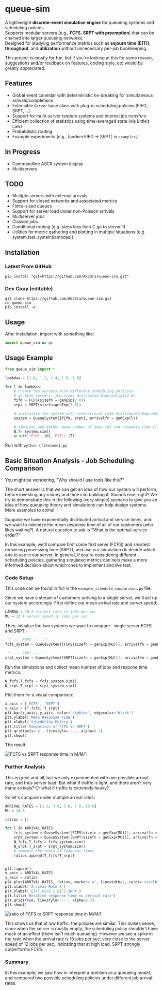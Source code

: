 # queue-sim

A lightweight **discrete-event simulation engine** for queueing systems and scheduling policies.  
Supports modular servers (e.g., **FCFS**, **SRPT with preemption**) that can be chained into larger queueing networks.  
Designed for studying performance metrics such as **sojourn time (E[T])**, **throughput**, and **utilization** without unnecessary per-job bookkeeping.

This project is mostly for fun, but if you're looking at this for some reason, suggestions and/or feedback on features, coding style, etc would be greatly appreciated.

## Features
- Global event calendar with deterministic tie-breaking for simultaneous arrivals/completions  
- Extensible `Server` base class with plug-in scheduling policies (FIFO, SRPT, …)  
- Support for multi-server tandem systems and internal job transfers  
- Efficient collection of statistics using time-averaged state (via Little’s Law)
- Probabilistic routing
- Example experiments (e.g., tandem FIFO → SRPT) in `examples/`

## In Progress
- Commandline ASCII system display
- Multiservers

## TODO
- Multiple servers with external arrivals
- Support for closed networks and associated metrics
- Finite-sized queues
- Support for server load under non-Poisson arrivals
- Multiserver jobs
- Classed jobs
- Conditional routing (e.g. sizes less than C go to server 1)
- Utilities for metric gathering and plotting in multiple situations (e.g. system.test_system(lambdas))

## Installation
### Latest From GitHub
`pip install "git+https://github.com/Ak33ra/queue-sim.git"`

### Dev Copy (editable)
```
git clone https://github.com/Ak33ra/queue-sim.git
cd queue-sim
pip install -e .
```

## Usage
After installation, import with something like:
```python
import queue_sim as qs
```

## Usage Example
```python
from queue_sim import *

lambdas = [1.0, 1.2, 1.4, 1.6, 1.8]

for l in lambdas:
    # create two servers with different scheduling policies
    # at both servers, job sizes distrbuted Exponential(2.0)
    fifo = FCFS(sizefn = genExp(2.0))
    srpt = SRPT(sizefn=genExp(2.0))

    # initialize the system with interarrival rate distributed Exponential(l)
    system = QueueSystem([fifo, srpt], arrivalfn = genExp(l))

    # simulate and gather mean number of jobs (N) and response time (T)
    N,T= system.sim()
    print(f"E[N]: {N}, E[T]: {T}"
```
Run with `python {filename}.py`

## Basic Situation Analysis - Job Scheduling Comparison
You might be wondering, "Why should I use tools like this?"

The short answer is that we can get an idea of how our system will perform, before investing any money and time into building it. Sounds nice, right? We try to demonstrate this in the following (very simple) scenario to give you an idea of how queueing theory and simulations can help design systems. More examples to come!

Suppose we have exponentially distributed arrival and service times, and we want to
minimize the mean response time of all of our customers (who likes waiting?). A natural question to ask is
"What is the optimal service order?"

In this example, we'll compare first come first serve (FCFS) and shortest remaining processing time (SRPT),
and use our simulation do decide which one to use in our server. In general, if you're considering different scheduling policies, gathering simulated metrics can help make a more informed decision about which ones to implement and live test.

### Code Setup
This code can be found in full in the `example_schedule_comparison.py` file.

Since we have a stream of customers arriving to a single server, we'll set up our system accordingly. First define our mean arrival rate and server speed:
```python
LAMBDA = 10 # arrival rate in jobs per sec
MU = 12 # server speed in jobs per sec
```

Then, initialize the two systems we want to compare--single server FCFS and SRPT.
```python
''' --- FCFS --- '''
fcfs_system = QueueSystem([FCFS(sizefn = genExp(MU))], arrivalfn = genExp(LAMBDA))

''' --- SRPT ---'''
srpt_system = QueueSystem([SRPT(sizefn = genExp(MU))], arrivalfn = genExp(LAMBDA))
```

Run the simulations and collect mean number of jobs and respone time metrics:
```python
N_fcfs,T_fcfs = fcfs_system.sim()
N_srpt,T_srpt = srpt_system.sim()
```

Plot them for a visual comparison:
```python
x_axis = ['FCFS', 'SRPT']
y_axis = [T_fcfs, T_srpt]
plt.bar(x_axis, y_axis, color='skyblue', edgecolor='black')
plt.ylabel('Mean Response Time')
plt.xlabel('Scheduling Policy')
plt.title('Comparison of FCFS vs SRPT')
plt.grid(axis='y', linestyle='--', alpha=0.7)
plt.show()
```

The result:

![FCFS vs SRPT response time in M/M/1](images/FCFSvsSRPT_MM1.png)

### Further Analysis
This is great and all, but we only experimented with one possible arrival rate, and thus server load. But what if traffic is light, and there aren't very many arrivals? Or what if traffic is extremely heavy?

So let's compare under multiple arrival rates:
```python
ARRIVAL_RATES = [1.0, 3.0, 5.0, 7.0, 10.0]
MU = 10.0

ratios = []

for l in ARRIVAL_RATES:
    fcfs_system = QueueSystem([FCFS(sizefn = genExp(MU))], arrivalfn = genExp(l))
    srpt_system = QueueSystem([SRPT(sizefn = genExp(MU))], arrivalfn = genExp(l))
    N_fcfs,T_fcfs = fcfs_system.sim()
    N_srpt,T_srpt = srpt_system.sim()
    # compare the ratio of response times
    ratios.append(T_fcfs/T_srpt)


plt.figure()
x_axis = ARRIVAL_RATES
y_axis = ratios
plt.plot(ARRIVAL_RATES, ratios, marker='o', linewidth=2, color='steelblue')
plt.xlabel('Arrival Rate λ')
plt.ylabel('E[T]_FCFS / E[T]_SRPT')
plt.title('Relative response time vs arrival rate')
plt.grid(True, linestyle='--', alpha=0.7)
plt.show()
```
![ratio of FCFS to SRPT response time in M/M/1](images/FCFSvsSRPTratio.png)

This shows us that at low traffic, the policies are similar. This makes sense, since when the server is mostly empty, the scheduling policy shouldn't have much of an effect (there isn't much queueing). However we see a spike in the ratio when the arrival rate is 10 jobs per sec, very close to the server speed of 12 jobs per sec, indicating that at high load, SRPT strongly outperforms FCFS.

### Summary

In this example, we saw how to interpret a problem as a queueing model, and compared two possible scheduling policies under different job arrival rates. 


